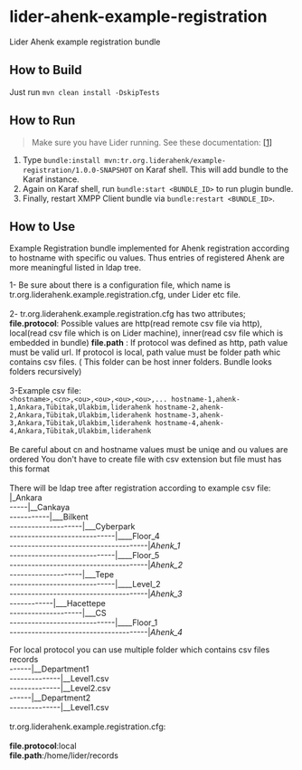 # lider-ahenk-example-registration

Lider Ahenk example registration bundle

## How to Build

Just run `mvn clean install -DskipTests`

## How to Run

> Make sure you have Lider running. See these documentation:  [\[1\]](https://github.com/Pardus-Kurumsal/lider/wiki/02.-Building-&-Running)

1. Type `bundle:install mvn:tr.org.liderahenk/example-registration/1.0.0-SNAPSHOT` on Karaf shell. This will add bundle to the Karaf instance.
2. Again on Karaf shell, run `bundle:start <BUNDLE_ID>` to run plugin bundle.
3. Finally, restart XMPP Client bundle via `bundle:restart <BUNDLE_ID>`.

## How to Use
Example Registration bundle implemented for Ahenk registration according to hostname with specific ou values. Thus entries of registered Ahenk are more meaningful listed in ldap tree.

1- Be sure about there is a configuration file, which name is tr.org.liderahenk.example.registration.cfg, under Lider etc file.</br></br>
2- tr.org.liderahenk.example.registration.cfg has two attributes;
**file.protocol**: Possible values are http(read remote csv file via http), local(read csv file which is on Lider machine), inner(read csv file which is embedded in bundle)
**file.path** : If protocol was defined as http, path value must be valid url. If protocol is local, path value must be folder path whic contains csv files. ( This folder can be host inner folders. Bundle looks folders recursively)</br></br>
3-Example csv file:</br>
`
<hostname>,<cn>,<ou>,<ou>,<ou>,<ou>,...
hostname-1,ahenk-1,Ankara,Tübitak,Ulakbim,liderahenk
hostname-2,ahenk-2,Ankara,Tübitak,Ulakbim,liderahenk
hostname-3,ahenk-3,Ankara,Tübitak,Ulakbim,liderahenk
hostname-4,ahenk-4,Ankara,Tübitak,Ulakbim,liderahenk
`
</br></br>
Be careful about cn and hostname values must be uniqe and ou values are ordered
You don't have to create file with csv extension but file must has this format
</br></br>
There will be ldap tree after registration according to example csv file:</br>
|_Ankara</br>
-----|__Cankaya</br>
-----------|___Bilkent</br>
--------------------|___Cyberpark</br>
-----------------------------|____Floor_4</br>
--------------------------------------|*Ahenk_1*</br>
-----------------------------|____Floor_5</br>
--------------------------------------|*Ahenk_2*</br>
--------------------|___Tepe</br>
-----------------------------|____Level_2</br>
--------------------------------------|*Ahenk_3*</br>
------------|___Hacettepe</br>
--------------------|___CS</br>
-----------------------------|____Floor_1</br>
--------------------------------------|*Ahenk_4*</br>

For local protocol you can use multiple folder which contains csv files
records</br>
------|__Department1</br>
--------------|__Level1.csv</br>
--------------|__Level2.csv</br>
------|__Department2</br>
--------------|__Level1.csv</br></br>
tr.org.liderahenk.example.registration.cfg:</br></br>
**file.protocol**:local</br>
**file.path**:/home/lider/records</br>
